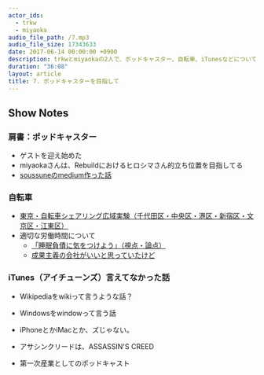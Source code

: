 ```yaml
---
actor_ids:
  - trkw
  - miyaoka
audio_file_path: /7.mp3
audio_file_size: 17343633
date: 2017-06-14 00:00:00 +0900
description: trkwとmiyaokaの2人で、ポッドキャスター、自転車、iTunesなどについて話しました。
duration: "36:08"
layout: article
title: 7. ポッドキャスターを目指して
---
```


## Show Notes

### 肩書：ポッドキャスター
- ゲストを迎え始めた
- miyaokaさんは、Rebuildにおけるヒロシマさん的立ち位置を目指してる
- [soussuneのmedium作った話](https://medium.com/soussune)

### 自転車
- [東京・自転車シェアリング広域実験（千代田区・中央区・港区・新宿区・文京区・江東区）](http://docomo-cycle.jp/tokyo-project/)
- 適切な労働時間について
  - [「睡眠負債に気をつけよう」（視点・論点）](http://www.nhk.or.jp/kaisetsu-blog/400/272804.html)
  - [成果主義の会社がいいと思っていたけど](http://anond.hatelabo.jp/20170610172933)

### iTunes（アイチューンズ）言えてなかった話
  - Wikipediaをwikiって言うような話？
  - Windowsをwindowって言う話
  - iPhoneとかiMacとか、ズじゃない。
  - アサシンクリードは、ASSASSIN'S CREED

- 第一次産業としてのポッドキャスト
